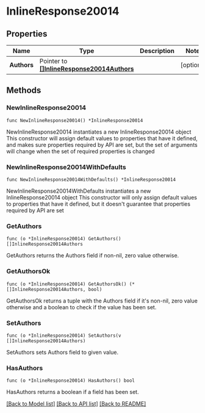 # InlineResponse20014

## Properties

Name | Type | Description | Notes
------------ | ------------- | ------------- | -------------
**Authors** | Pointer to [**[]InlineResponse20014Authors**](InlineResponse20014Authors.md) |  | [optional] 

## Methods

### NewInlineResponse20014

`func NewInlineResponse20014() *InlineResponse20014`

NewInlineResponse20014 instantiates a new InlineResponse20014 object
This constructor will assign default values to properties that have it defined,
and makes sure properties required by API are set, but the set of arguments
will change when the set of required properties is changed

### NewInlineResponse20014WithDefaults

`func NewInlineResponse20014WithDefaults() *InlineResponse20014`

NewInlineResponse20014WithDefaults instantiates a new InlineResponse20014 object
This constructor will only assign default values to properties that have it defined,
but it doesn't guarantee that properties required by API are set

### GetAuthors

`func (o *InlineResponse20014) GetAuthors() []InlineResponse20014Authors`

GetAuthors returns the Authors field if non-nil, zero value otherwise.

### GetAuthorsOk

`func (o *InlineResponse20014) GetAuthorsOk() (*[]InlineResponse20014Authors, bool)`

GetAuthorsOk returns a tuple with the Authors field if it's non-nil, zero value otherwise
and a boolean to check if the value has been set.

### SetAuthors

`func (o *InlineResponse20014) SetAuthors(v []InlineResponse20014Authors)`

SetAuthors sets Authors field to given value.

### HasAuthors

`func (o *InlineResponse20014) HasAuthors() bool`

HasAuthors returns a boolean if a field has been set.


[[Back to Model list]](../README.md#documentation-for-models) [[Back to API list]](../README.md#documentation-for-api-endpoints) [[Back to README]](../README.md)



